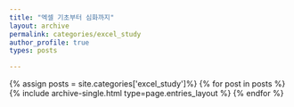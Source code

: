 ```yaml
---
title: "엑셀 기초부터 심화까지"
layout: archive
permalink: categories/excel_study
author_profile: true
types: posts

---
```


{% assign posts = site.categories['excel_study']%}
{% for post in posts %}
  {% include archive-single.html type=page.entries_layout %}
{% endfor %}